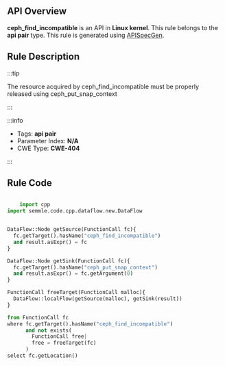 ---
---


## API Overview
**ceph_find_incompatible** is an API in **Linux kernel**. This rule belongs to the **api pair** type. This rule is generated using [APISpecGen](../../tools/APISpecGen).
## Rule Description

:::tip

The resource acquired by ceph_find_incompatible must be properly released using ceph_put_snap_context

:::

:::info

- Tags: **api pair**
- Parameter Index: **N/A**
- CWE Type: **CWE-404**

:::

## Rule Code
```python

    import cpp
import semmle.code.cpp.dataflow.new.DataFlow


DataFlow::Node getSource(FunctionCall fc){
  fc.getTarget().hasName("ceph_find_incompatible")
  and result.asExpr() = fc
}

DataFlow::Node getSink(FunctionCall fc){
  fc.getTarget().hasName("ceph_put_snap_context")
  and result.asExpr() = fc.getArgument(0)
}

FunctionCall freeTarget(FunctionCall malloc){
  DataFlow::localFlow(getSource(malloc), getSink(result))
}

from FunctionCall fc
where fc.getTarget().hasName("ceph_find_incompatible")
      and not exists(
        FunctionCall free| 
        free = freeTarget(fc)
      )
select fc.getLocation()

    
```